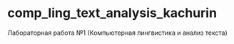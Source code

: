 # comp_ling_text_analysis_kachurin
Лабораторная работа №1 (Компьютерная лингвистика и анализ текста)
